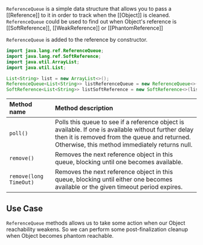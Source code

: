 `ReferenceQueue` is a simple data structure that allows you to pass a [[Reference]] to it in order to track when the [[Object]] is cleaned. `ReferenceQueue` could be used to find out when Object's reference is [[SoftReference]], [[WeakReference]] or [[PhantomReference]] 

`ReferenceQueue` is added to the reference by constructor.

```java
import java.lang.ref.ReferenceQueue;
import java.lang.ref.SoftReference;
import java.util.ArrayList;
import java.util.List;

List<String> list = new ArrayList<>();
ReferenceQueue<List<String>> listReferenceQueue = new ReferenceQueue<>();
SoftReference<List<String>> listSoftReference = new SoftReference<>(list, listReferenceQueue);
```

| Method name            | Method description                                                                                                                                                                                     |
| :--------------------- | :----------------------------------------------------------------------------------------------------------------------------------------------------------------------------------------------------- |
| `poll()`               | Polls this queue to see if a reference object is available. If one is available without further delay then it is removed from the queue and returned. Otherwise, this method immediately returns null. |
| `remove()`             | Removes the next reference object in this queue, blocking until one becomes available.                                                                                                                 |
| `remove(long TimeOut)` | Removes the next reference object in this queue, blocking until either one becomes available or the given timeout period expires.                                                                      |
## Use Case

`ReferenceQueue` methods allows us to take some action when our Object reachability weakens. So we can perform some post-finalization cleanup when Object becomes phantom reachable.